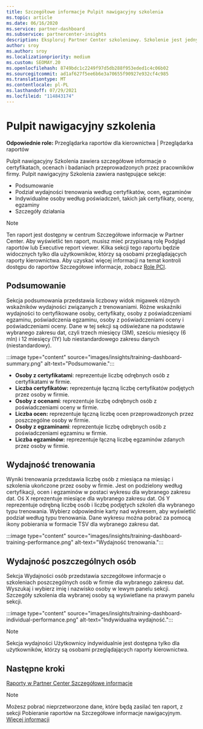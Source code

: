 ```yaml
---
title: Szczegółowe informacje Pulpit nawigacyjny szkolenia
ms.topic: article
ms.date: 06/16/2020
ms.service: partner-dashboard
ms.subservice: partnercenter-insights
description: Eksploruj Partner Center szkoleniowy. Szkolenie jest jednym z raportów dostępnych w Partner Center Szczegółowe informacje (PCI).
author: sroy
ms.author: sroy
ms.localizationpriority: medium
ms.custom: SEOMAY.20
ms.openlocfilehash: 8749bdc1c2249f97d5db288f953eded1c4c06b02
ms.sourcegitcommit: ad1af627f5ee6b6e3a70655f90927e932cf4c985
ms.translationtype: MT
ms.contentlocale: pl-PL
ms.lasthandoff: 07/29/2021
ms.locfileid: "114843174"
---
```

# <a name="trainings-dashboard"></a>Pulpit nawigacyjny szkolenia

**Odpowiednie role:** Przeglądarka raportów dla kierownictwa | Przeglądarka raportów

Pulpit nawigacyjny Szkolenia zawiera szczegółowe informacje o certyfikatach, ocenach i badaniach przeprowadzonych przez pracowników firmy. Pulpit nawigacyjny Szkolenia zawiera następujące sekcje:

- Podsumowanie
- Podział wydajności trenowania według certyfikatów, ocen, egzaminów
- Indywidualne osoby według poświadczeń, takich jak certyfikaty, oceny, egzaminy
- Szczegóły działania

>[!NOTE] 
>Ten raport jest dostępny w centrum Szczegółowe informacje w Partner Center. Aby wyświetlić ten raport, musisz mieć przypisaną rolę Podgląd raportów lub Executive report viewer. Kilka sekcji tego raportu będzie widocznych tylko dla użytkowników, którzy są osobami przeglądających raporty kierownictwa. Aby uzyskać więcej informacji na temat kontroli dostępu do raportów Szczegółowe informacje, zobacz [Role PCI](insights-roles.md).

## <a name="summary"></a>Podsumowanie

Sekcja podsumowania przedstawia liczbowy widok migawek różnych wskaźników wydajności związanych z trenowaniami. Różne wskaźniki wydajności to certyfikowane osoby, certyfikaty, osoby z poświadczeniami egzaminu, poświadczenia egzaminu, osoby z poświadczeniami oceny i poświadczeniami oceny. Dane w tej sekcji są odświeżane na podstawie wybranego zakresu dat, czyli trzech miesięcy (3M), sześciu miesięcy (6 mln) i 12 miesięcy (1Y) lub niestandardowego zakresu danych (niestandardowy). 

:::image type="content" source="images/insights/training-dashboard-summary.png" alt-text="Podsumowanie.":::

- **Osoby z certyfikatami**: reprezentuje liczbę odrębnych osób z certyfikatami w firmie.
- **Liczba certyfikatów:** reprezentuje łączną liczbę certyfikatów podjętych przez osoby w firmie.
- **Osoby z ocenami**: reprezentuje liczbę odrębnych osób z poświadczeniami oceny w firmie. 
- **Liczba ocen:** reprezentuje łączną liczbę ocen przeprowadzonych przez poszczególne osoby w firmie.
- **Osoby z egzaminami**: reprezentuje liczbę odrębnych osób z poświadczeniami egzaminu w firmie. 
- **Liczba egzaminów:** reprezentuje łączną liczbę egzaminów zdanych przez osoby w firmie.

## <a name="training-performance"></a>Wydajność trenowania

Wyniki trenowania przedstawia liczbę osób z miesiąca na miesiąc i szkolenia ukończone przez osoby w firmie. Jest on podzielony według certyfikacji, ocen i egzaminów w postaci wykresu dla wybranego zakresu dat. Oś X reprezentuje miesiące dla wybranego zakresu dat. Oś Y reprezentuje odrębną liczbę osób i liczbę podjętych szkoleń dla wybranego typu trenowania. Wybierz odpowiednie karty nad wykresem, aby wyświetlić podział według typu trenowania. Dane wykresu można pobrać za pomocą ikony pobierania w formacie TSV dla wybranego zakresu dat.

:::image type="content" source="images/insights/training-dashboard-training-performance.png" alt-text="Wydajność trenowania.":::

## <a name="individuals-performance"></a>Wydajność poszczególnych osób

Sekcja Wydajności osób przedstawia szczegółowe informacje o szkoleniach poszczególnych osób w firmie dla wybranego zakresu dat. Wyszukaj i wybierz imię i nazwisko osoby w lewym panelu sekcji. Szczegóły szkolenia dla wybranej osoby są wyświetlane na prawym panelu sekcji.

:::image type="content" source="images/insights/training-dashboard-individual-performance.png" alt-text="Indywidualna wydajność.":::

>[!NOTE] 
> Sekcja wydajności Użytkownicy indywidualnie jest dostępna tylko dla użytkowników, którzy są osobami przeglądających raporty kierownictwa. 

## <a name="next-steps"></a>Następne kroki

[Raporty w Partner Center Szczegółowe informacje](partner-center-insights.md)

>[!NOTE] 
> Możesz pobrać nieprzetworzone dane, które będą zasilać ten raport, z sekcji Pobieranie raportów na Szczegółowe informacje nawigacyjnym. [Więcej informacji](insights-download-reports.md)